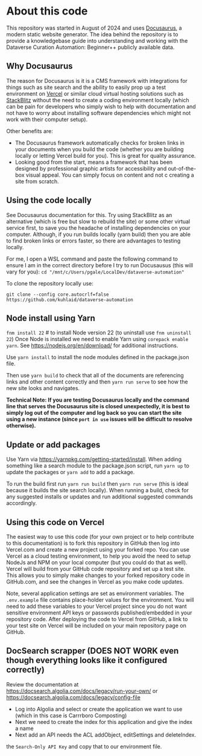 # About this code

This repository was started in August of 2024 and uses [Docusaurus](https://docusaurus.io), a modern static website generator. The idea behind the repository is to provide a knowledgebase guide into understanding and working with the Dataverse Curation Automation: Beginner++ publicly available data.

## Why Docusaurus

The reason for Docusaurus is it is a CMS framework with integrations for things such as site search and the ability to easily prop up a test environment on [Vercel](https://vercel.com) or similar cloud virtual hosting solutions such as [StackBlitz](https://stackblitz.com/) without the need to create a coding environment locally (which can be pain for developers who simply wish to help with documentation and not have to worry about installing software dependencies which might not work with their computer setup).

Other benefits are:

- The Docusaurus framework automatically checks for broken links in your documents when you build the code (whether you are building locally or letting Vercel build for you). This is great for quality assurance.
- Looking good from the start, means a framework that has been designed by professional graphic artists for accessibility and out-of-the-box visual appeal. You can simply focus on content and not c creating a site from scratch.

## Using the code locally

See Docusaurus documentation for this. Try using StackBlitz as an alternative (which is free but slow to rebuild the site) or some other virtual service first, to save you the headache of installing dependencies on your computer. Although, if you run builds locally (yarn build) then you are able to find broken links or errors faster, so there are advantages to testing locally.

For me, I open a WSL command and paste the following command to ensure I am in the correct directory before I try to run Docusausus (this will vary for you):
`cd "/mnt/c/Users/pgale/LocalDev/dataverse-automation"`

To clone the repository locally use:

`git clone --config core.autocrlf=false https://github.com/kuhlaid/dataverse-automation`

## Node install using Yarn

`fnm install 22` # to install Node version 22 (to uninstall use `fnm uninstall 22`)
Once Node is installed we need to enable Yarn using `corepack enable yarn`. See https://nodejs.org/en/download/ for additional instructions.

Use `yarn install` to install the node modules defined in the package.json file.

Then use `yarn build` to check that all of the documents are referencing links and other content correctly and then `yarn run serve` to see how the new site looks and navigates.

**Technical Note: If you are testing Docusaurus locally and the command line that serves the Docusaurus site is closed unexpectedly, it is best to simply log out of the computer and log back so you can start the site using a new instance (since `port in use` issues will be difficult to resolve otherwise).**

## Update or add packages

Use Yarn via https://yarnpkg.com/getting-started/install. When adding something like a search module to the package.json script, run `yarn up` to update the packages or `yarn add` to add a package.

To run the build first run `yarn run build` then `yarn run serve` (this is ideal because it builds the site search locally). When running a build, check for any suggested installs or updates and run additional suggested commands accordingly.

## Using this code on Vercel

The easiest way to use this code (for your own project or to help contribute to this documentation) is to fork this repository in GitHub then log into Vercel.com and create a new project using your forked repo. You can use Vercel as a cloud testing environment, to help you avoid the need to setup NodeJs and NPM on your local computer (but you could do that as well). Vercel will build from your GitHub code repository and set up a test site. This allows you to simply make changes to your forked repository code in GitHub.com, and see the changes in Vercel as you make code updates. 

Note, several application settings are set as environment variables. The `.env.example` file contains place-holder values for the environment. You will need to add these variables to your Vercel project since you do not want sensitive environment API keys or passwords published/embedded in your repository code. After deploying the code to Vercel from GitHub, a link to your test site on Vercel will be included on your main repository page on GitHub.

## DocSearch scrapper (DOES NOT WORK even though everything looks like it configured correctly)

Review the documentation at https://docsearch.algolia.com/docs/legacy/run-your-own/ or https://docsearch.algolia.com/docs/legacy/config-file

- Log into Algolia and select or create the application we want to use (which in this case is Carrrboro Composting)
- Next we need to create the index for this application and give the index a name
- Next add an API needs the ACL addObject, editSettings and deleteIndex.

the `Search-Only API Key` and copy that to our environment file.
